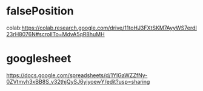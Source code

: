 # falsePosition
colab:https://colab.research.google.com/drive/11toHJ3FXtSKM7AyyWS7erdI23rH8076N#scrollTo=MdvA5qR8huMH

# googlesheet
https://docs.google.com/spreadsheets/d/1YlGaWZZfNy-0ZVtmvh3xBB8S_v32thjQySJ6yiyoewY/edit?usp=sharing
